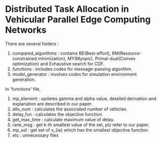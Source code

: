 # Distributed Task Allocation in Vehicular Parallel Edge Computing Networks

There are several folders :
1. compared_algorithms : contains BE(Best-effort), RM(Resource-constrained minimization), MY(Myopic), Primal-dual(Convex optimization) and Exhaustive search for CDF.
2. functions : includes codes for message-passing algorithm.
3. model_generator : involves codes for simulation environment generation.

In 'functions' file, 
1. mp_element : updates gamma and alpha value, detailed derivation and explanation are described in our paper.
2. allo_num : calculates the associated number of vehicles.
3. delay_fun : calculates the objective function.
4. get_max_time : calculate maximum value of delay.
5. rank_msg : get k-th smallest value of the set, plz refer to our paper.
6. mp_sol : get set of x_{ia} which has the smallest objective function
7. etc : unnecessary files

